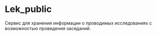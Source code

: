 # Lek_public
Сервис для хранения информации о проводимых исследованиях с возможностью проведения заседаний.
